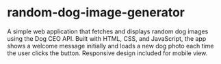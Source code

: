 # random-dog-image-generator
A simple web application that fetches and displays random dog images using the Dog CEO API. Built with HTML, CSS, and JavaScript, the app shows a welcome message initially and loads a new dog photo each time the user clicks the button. Responsive design included for mobile view.
